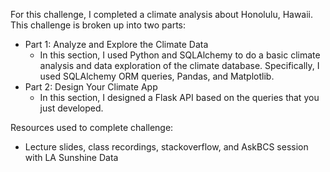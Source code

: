 For this challenge, I completed a climate analysis about Honolulu, Hawaii. This challenge is broken up into two parts:
  - Part 1: Analyze and Explore the Climate Data
      - In this section, I used Python and SQLAlchemy to do a basic climate analysis and data exploration of the climate database. Specifically, I used SQLAlchemy ORM queries, Pandas, and Matplotlib.
  - Part 2: Design Your Climate App
      - In this section, I designed a Flask API based on the queries that you just developed.

Resources used to complete challenge:
  - Lecture slides, class recordings, stackoverflow, and AskBCS session with LA Sunshine Data
